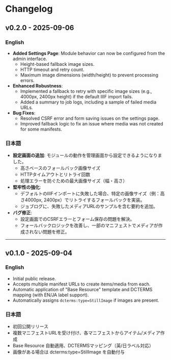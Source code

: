 # Changelog

## v0.2.0 - 2025-09-06

### English

- **Added Settings Page**: Module behavior can now be configured from the admin interface.
  - Height-based fallback image sizes.
  - HTTP timeout and retry count.
  - Maximum image dimensions (width/height) to prevent processing errors.
- **Enhanced Robustness**:
  - Implemented a fallback to retry with specific image sizes (e.g., 4000px, 2400px height) if the default IIIF import fails.
  - Added a summary to job logs, including a sample of failed media URLs.
- **Bug Fixes**:
  - Resolved CSRF error and form saving issues on the settings page.
  - Improved fallback logic to fix an issue where media was not created for some manifests.

### 日本語

- **設定画面の追加**: モジュールの動作を管理画面から設定できるようになりました。
  - 高さベースのフォールバック画像サイズ
  - HTTPタイムアウトとリトライ回数
  - 処理エラーを防ぐための最大画像サイズ（幅・高さ）
- **堅牢性の強化**:
  - デフォルトのIIIFインポートに失敗した場合、特定の画像サイズ（例：高さ4000px, 2400px）でリトライするフォールバックを実装。
  - ジョブログに、失敗したメディアURLのサンプルを含む要約を追加。
- **バグ修正**:
  - 設定画面でのCSRFエラーとフォーム保存の問題を解決。
  - フォールバックロジックを改善し、一部のマニフェストでメディアが作成されない問題を修正。

---

## v0.1.0 - 2025-09-04

### English

- Initial public release.
- Accepts multiple manifest URLs to create items/media from each.
- Automatic application of "Base Resource" template and DCTERMS mapping (with EN/JA label support).
- Automatically assigns `dcterms:type=StillImage` if images are present.

### 日本語

- 初回公開リリース
- 複数マニフェストURLを受け付け、各マニフェストからアイテム/メディア作成
- Base Resource 自動適用、DCTERMSマッピング（英/日ラベル対応）
- 画像がある場合は dcterms:type=StillImage を自動付与

